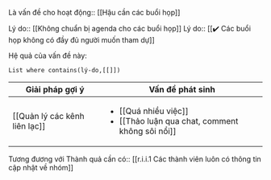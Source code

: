Là vấn đề cho hoạt động:: [[Hậu cần các buổi họp]]

Lý do:: [[Không chuẩn bị agenda cho các buổi họp]]
Lý do:: [[✔️ Các buổi họp không có đầy đủ người muốn tham dự]]

Hệ quả của vấn đề này:
```dataview
List where contains(lý-do,[[]])
```

| Giải pháp gợi ý                                                            | Vấn đề phát sinh                                                                                             |
| -------------------------------------------------------------------------- | ------------------------------------------------------------------------------------------------------------ |
| [[Quản lý các kênh liên lạc]]                            | <ul><li>[[Quá nhiều việc]]</li><li> [[Thảo luận qua chat, comment không sôi nổi]]</li></ul>                  |
Tương đương với Thành quả cần có:: [[r.i.i.1 Các thành viên luôn có thông tin cập nhật về nhóm]] 